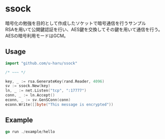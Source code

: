 # ssock
暗号化の勉強を目的として作成したソケットで暗号通信を行うサンプル  
RSAを用いて公開鍵認証を行い、AES鍵を交換してその鍵を用いて通信を行う。  
AESの暗号利用モードはGCM。

## Usage

```go
import "github.com/u-haru/ssock"

/* ~~~ */

key, _ := rsa.GenerateKey(rand.Reader, 4096)
sv := ssock.New(key)
ln, _ := net.Listen("tcp", ":17777")
conn, _ := ln.Accept()
econn, _ := sv.GenSConn(conn)
econn.Write([]byte("This message is encrypted"))
```

## Example

```go
go run ./example/hello
```
